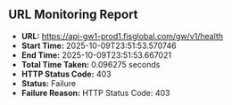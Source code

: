 ## URL Monitoring Report

- **URL:** https://api-gw1-prod1.fisglobal.com/gw/v1/health
- **Start Time:** 2025-10-09T23:51:53.570746
- **End Time:** 2025-10-09T23:51:53.667021
- **Total Time Taken:** 0.096275 seconds
- **HTTP Status Code:** 403
- **Status:** Failure
- **Failure Reason:** HTTP Status Code: 403
